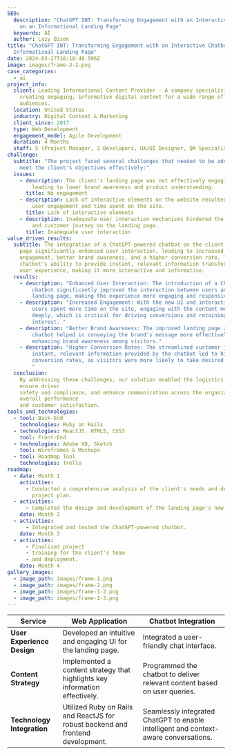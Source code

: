 ```yaml
---
SEO:
  description: "ChatGPT INT: Transforming Engagement with an Interactive Chatbot
    on an Informational Landing Page"
  keywords: AI
  author: Lazy Bison
title: "ChatGPT INT: Transforming Engagement with an Interactive Chatbot on an
  Informational Landing Page"
date: 2024-03-27T16:18:49.596Z
image: images/frame-3-2.png
case_categories:
  - ai
project_info:
  client: Leading Informational Content Provider - A company specializing in
    creating engaging, informative digital content for a wide range of
    audiences.
  location: United States
  industry: Digital Content & Marketing
  client_since: 2017
  type: Web Development
  engagement_model: Agile Development
  duration: 4 Months
  staff: 5 (Project Manager, 2 Developers, UX/UI Designer, QA Specialist)
challenge:
  subtitle: "The project faced several challenges that needed to be addressed to
    meet the client's objectives effectively:"
  issues:
    - description: The client's landing page was not effectively engaging visitors,
        leading to lower brand awareness and product understanding.
      title: No engagement
    - description: Lack of interactive elements on the website resulted in reduced
        user engagement and time spent on the site.
      title: Lack of interactive elements
    - description: Inadequate user interaction mechanisms hindered the conversion rate
        and customer journey on the landing page.
      title: Inadequate user interaction
value_driven_results:
  subtitle: The integration of a ChatGPT-powered chatbot on the client's landing
    page significantly enhanced user interaction, leading to increased
    engagement, better brand awareness, and a higher conversion rate. The
    chatbot's ability to provide instant, relevant information transformed the
    user experience, making it more interactive and informative.
  results:
    - description: "Enhanced User Interaction: The introduction of a ChatGPT-powered
        chatbot significantly improved the interaction between users and the
        landing page, making the experience more engaging and responsive. "
    - description: "Increased Engagement: With the new UI and interactive elements,
        users spent more time on the site, engaging with the content more
        deeply, which is critical for driving conversions and retaining audience
        interest. "
    - description: "Better Brand Awareness: The improved landing page and interactive
        chatbot helped in conveying the brand's message more effectively, thus
        enhancing brand awareness among visitors."
    - description: "Higher Conversion Rates: The streamlined customer journey and
        instant, relevant information provided by the chatbot led to higher
        conversion rates, as visitors were more likely to take desired actions.
        "
  conclusion:
    By addressing these challenges, our solution enabled the logistics company to operate more efficiently,
    ensure driver
    safety and compliance, and enhance communication across the organization. This resulted in improved
    overall performance
    and customer satisfaction.
tools_and_technologies:
  - tool: Back-End
    technologies: Ruby on Rails
  - technologies: ReactJS, HTML5, CSS3
    tool: Front-End
  - technologies: Adobe XD, Sketch
    tool: Wireframes & Mockups
  - tool: Roadmap Tool
    technologies: Trello
roadmap:
  - date: Month 1
    activities:
      - Conducted a comprehensive analysis of the client's needs and developed a
        project plan.
  - activities:
      - Completed the design and development of the landing page's new UI.
    date: Month 2
  - activities:
      - Integrated and tested the ChatGPT-powered chatbot.
    date: Month 3
  - activities:
      - Finalized project
      - training for the client's team
      - and deployment.
    date: Month 4
gallery_images:
  - image_path: images/frame-1.png
  - image_path: images/frame-2.png
  - image_path: images/frame-1-2.png
  - image_path: images/frame-1-3.png
---
```


| Service                    | Web Application                                                                 | Chatbot Integration                                                                  |
| -------------------------- | ------------------------------------------------------------------------------- | ------------------------------------------------------------------------------------ |
| **User Experience Design** | Developed an intuitive and engaging UI for the landing page.                    | Integrated a user-friendly chat interface.                                           |
| **Content Strategy**       | Implemented a content strategy that highlights key information effectively.     | Programmed the chatbot to deliver relevant content based on user queries.            |
| **Technology Integration** | Utilized Ruby on Rails and ReactJS for robust backend and frontend development. | Seamlessly integrated ChatGPT to enable intelligent and context-aware conversations. |
